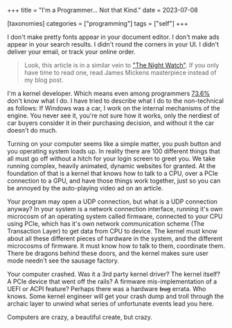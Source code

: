 +++
title = "I'm a Programmer... Not that Kind."
date = 2023-07-08

[taxonomies]
categories = ["programming"]
tags = ["self"]
+++

I don't make pretty fonts appear in your document editor. I don't make ads appear in your search results. I didn't round the corners in your UI. I didn't deliver your email, or track your online order.

<!-- more -->

> Look, this article is in a similar vein to ["The Night Watch"](https://www.usenix.org/system/files/1311_05-08_mickens.pdf). If you only have time to read one, read James Mickens masterpiece instead of my blog post.

I'm a kernel developer. Which means even among programmers [73.6%](https://www.businessinsider.com/736-of-all-statistics-are-made-up-2010-2) don't know what I do. I have tried to describe what I do to the non-technical as follows: If Windows was a car, I work on the internal mechanisms of the engine. You never see it, you're not sure how it works, only the nerdiest of car buyers consider it in their purchasing decision, and without it the car doesn't do much.

Turning on your computer seems like a simple matter, you push button and you operating system loads up. In reality there are 100 different things that all must go off without a hitch for your login screen to greet you. We take running complex, heavily animated, dynamic websites for granted. At the foundation of that is a kernel that knows how to talk to a CPU, over a PCIe connection to a GPU, and have those things work together, just so you can be annoyed by the auto-playing video ad on an article.

Your program may open a UDP connection, but what is a UDP connection anyway? In your system is a network connection interface, running it's own microcosm of an operating system called firmware, connected to your CPU using PCIe, which has it's own network communication scheme (The Transaction Layer) to get data from CPU to device. The kernel must know about all these different pieces of hardware in the system, and the different microcosms of firmware. It must know how to talk to them, coordinate them. There be dragons behind these doors, and the kernel makes sure user mode needn't see the sausage factory.

Your computer crashed. Was it a 3rd party kernel driver? The kernel itself? A PCIe device that went off the rails? A firmware mis-implementation of a UEFI or ACPI feature? Perhaps there was a hardware ~~bug~~ errata. Who knows. Some kernel engineer will get your crash dump and troll through the archaic layer to unwind what series of unfortunate events lead you here.

Computers are crazy, a beautiful create, but crazy.


